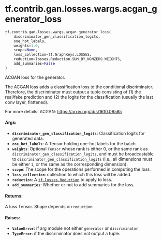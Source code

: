 <div itemscope itemtype="http://developers.google.com/ReferenceObject">
<meta itemprop="name" content="tf.contrib.gan.losses.wargs.acgan_generator_loss" />
<meta itemprop="path" content="Stable" />
</div>

# tf.contrib.gan.losses.wargs.acgan_generator_loss

``` python
tf.contrib.gan.losses.wargs.acgan_generator_loss(
    discriminator_gen_classification_logits,
    one_hot_labels,
    weights=1.0,
    scope=None,
    loss_collection=tf.GraphKeys.LOSSES,
    reduction=losses.Reduction.SUM_BY_NONZERO_WEIGHTS,
    add_summaries=False
)
```

ACGAN loss for the generator.

The ACGAN loss adds a classification loss to the conditional discriminator.
Therefore, the discriminator must output a tuple consisting of
  (1) the real/fake prediction and
  (2) the logits for the classification (usually the last conv layer,
      flattened).

For more details:
  ACGAN: https://arxiv.org/abs/1610.09585

#### Args:

* <b>`discriminator_gen_classification_logits`</b>: Classification logits for generated
    data.
* <b>`one_hot_labels`</b>: A Tensor holding one-hot labels for the batch.
* <b>`weights`</b>: Optional `Tensor` whose rank is either 0, or the same rank as
    `discriminator_gen_classification_logits`, and must be broadcastable to
    `discriminator_gen_classification_logits` (i.e., all dimensions must be
    either `1`, or the same as the corresponding dimension).
* <b>`scope`</b>: The scope for the operations performed in computing the loss.
* <b>`loss_collection`</b>: collection to which this loss will be added.
* <b>`reduction`</b>: A <a href="../../../../../tf/losses/Reduction.md"><code>tf.losses.Reduction</code></a> to apply to loss.
* <b>`add_summaries`</b>: Whether or not to add summaries for the loss.


#### Returns:

A loss Tensor. Shape depends on `reduction`.


#### Raises:

* <b>`ValueError`</b>: if arg module not either `generator` or `discriminator`
* <b>`TypeError`</b>: if the discriminator does not output a tuple.